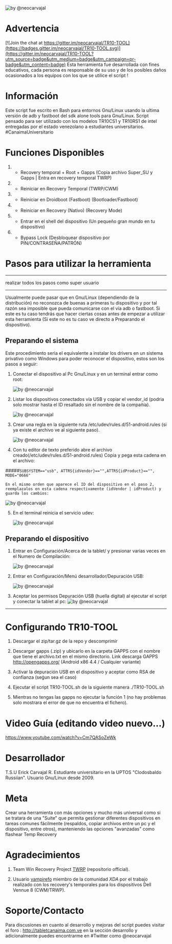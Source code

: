 ![by @neocarvajal](https://raw.githubusercontent.com/neocarvajal/TR10-TOOL/master/IMAGES/TR10-TOOL-BANNER.png "TR10-TOOL BANNER")

# Advertencia

[![Join the chat at https://gitter.im/neocarvajal/TR10-TOOL](https://badges.gitter.im/neocarvajal/TR10-TOOL.svg)](https://gitter.im/neocarvajal/TR10-TOOL?utm_source=badge&utm_medium=badge&utm_campaign=pr-badge&utm_content=badge)
Esta herramienta fue desarrollada con fines educativos, cada persona es responsable de su uso y de los posibles daños ocasionados a los equipos con los que se utilice el script !

# Información
Este script fue escrito en Bash para entornos Gnu/Linux usando la ultima versión de adb y fastboot del sdk alone tools para Gnu/Linux. Script pensado para ser utilizado con los modelos TR10CS1 y TR10RS1 de intel entregadas por el estado venezolano a estudiantes universitarios. #CanaimaUniversitario

# Funciones Disponibles
1. - Recovery temporal + Root + Gapps 	(Copia archivo Super_SU y Gapps | Entra en recovery temporal TWRP)
2. - Reiniciar en Recovery Temporal 	(TWRP/CWM) 
3. - Reiniciar en Droidboot (Fastboot)  (Bootloader/Fastboot)
4. - Reiniciar en Recovery (Nativo)		(Recovery Mode)
5. - Entrar en el shell del dispositivo (Un pequeño gran mundo en tu dispositivo)
6. - Bypass Lock 						(Desbloquear dispositivo por PIN/CONTRASEÑA/PATRÓN)

# Pasos para utilizar la herramienta
- - - - - - - - - - - - - - - - - - - - - - - - -
realizar todos los pasos como super usuario
- - - - - - - - - - - - - - - - - - - - - - - - -
Usualmente puede pasar que en Gnu/Linux (dependiendo de la distribución) no reconozca de buenas a primeras tu dispositivo y por tal razón sea imposible que pueda comunicarse con el vía adb o fastboot. Si este es tu caso tendrás que hacer ciertas cosas antes de empezar a utilizar esta herramienta (Si este no es tu caso ve directo a Preparando el dispositivo).

## Preparando el sistema
Este procedimiento seria el equivalente a instalar los drivers en un sistema privativo como Windows para poder reconocer el dispositivo, estos son los pasos a seguir:

1. Conectar el dispositivo al Pc Gnu/Linux y en un terminal entrar como root:
	
   ![by @neocarvajal](https://raw.githubusercontent.com/neocarvajal/TR10-TOOL/master/IMAGES/1.png "Permisos root en terminal")

2. Listar los dispositivos conectados vía USB y copiar el vendor_id 
	(podria solo mostrar hasta el ID resaltado sin el nombre de la compañía).

   ![by @neocarvajal](https://raw.githubusercontent.com/neocarvajal/TR10-TOOL/master/IMAGES/2.png "Listar dispositivos con lsusb")

3. Crear una regla en la siguiente ruta /etc/udev/rules.d/51-android.rules (si ya existe el archivo ve al siguiente paso).

   ![by @neocarvajal](https://raw.githubusercontent.com/neocarvajal/TR10-TOOL/master/IMAGES/3.png "Crear regla udev")

4. Con tu editor de texto preferido abre el archivo creado(/etc/udev/rules.d/51-android.rules)
Copia y pega esta cadena en el archivo:

 #####`SUBSYSTEM=="usb", ATTRS{idVendor}=="",ATTRS{idProduct}=="", MODE="0666"`

	En el mismo orden que aparece el ID del dispositivo en el paso 2, 
	reemplazalos en esta cadena respectivamente (idVendor | idProduct) y guarda los cambios:

   ![by @neocarvajal](https://raw.githubusercontent.com/neocarvajal/TR10-TOOL/master/IMAGES/6.png "Agregar idVendor y idProduct")

5. En el terminal reinicia el servicio udev:
	
   ![by @neocarvajal](https://raw.githubusercontent.com/neocarvajal/TR10-TOOL/master/IMAGES/7.png "Reiniciar servicio UDEV")

## Preparando el dispositivo
1. Entrar en Configuración/Acerca de la tablet/ y presionar varias veces en el Numero de Compilación:
	
   ![by @neocarvajal](https://raw.githubusercontent.com/neocarvajal/TR10-TOOL/master/IMAGES/4.png "Activar menú programador")

2. Entrar en Configuración/Menú desarrollador/Depuración USB:
	
   ![by @neocarvajal](https://raw.githubusercontent.com/neocarvajal/TR10-TOOL/master/IMAGES/5.png "Activar depuración USB")

3. Aceptar los permisos Depuración USB (huella digital) al ejecutar el script y conectar la tablet al pc:
   ![by @neocarvajal](https://raw.githubusercontent.com/neocarvajal/TR10-TOOL/master/IMAGES/8.png "Huella digital")
-----------------------------------------------------------------------------------------------

# Configurando TR10-TOOL
1. Descargar el zip/tar.gz de la repo y descomprimir

2. Descargar gapps (.zip) y ubicarlo en la carpeta GAPPS con el nombre que tiene el archivo.txt
 en el mismo directorio. Link descarga GAPPS http://opengapps.org/ (Android x86 4.4 / Cualquier variante)

3. Activar la depuración USB en el dispositivo y aceptar como RSA de confianza (seǵun sea el caso)

4. Ejecutar el script TR10-TOOL.sh de la siguiente manera  ./TR10-TOOL.sh

5. Mientras no tengas las gapps no ejecutar la función 1 (no hay problemas solo mostrara 
	el error de que no encuentra el fichero).

# Video Guía (editando video nuevo...)
https://www.youtube.com/watch?v=Cm7QASoZeWk

# Desarrollador
T.S.U Erick Carvajal R. Estudiante universitario en la UPTOS "Clodosbaldo Russiían". Usuario Gnu/Linux desde 2009.

# Meta
Crear una herramienta con más opciones y mucho más universal como si se tratara de una "Suite" que permita gestionar diferentes dispositivos en tareas comunes fácilmente (respaldos, copiar archivos entre un pc y el dispositivo, entre otros), manteniendo las opciones "avanzadas" como flashear Temp Recovery

# Agradecimientos
1. Team Win Recovery Project [TWRP][] (repositorio official).

[TWRP]: https://github.com/omnirom/android_bootable_recovery/

2. Usuario [vampirefo][] miembro de la comunidad *XDA* por el trabajo realizado con los recovery's temporales para los dispositivos Dell Vennue 8 (CWM/TRWP). 

[vampirefo]: http://forum.xda-developers.com/search.php?searchid=397303595

# Soporte/Contacto
Para discusiones en cuanto al desarrollo y mejoras del script puedes visitar el foro : http://tabletcanaima.com.ve en la sección desarrollo y adicionalmente puedes encontrarme en #Twitter como @neocarvajal